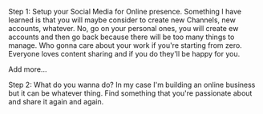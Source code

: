 Step 1: Setup your Social Media for Online presence. Something I have learned is that you will maybe consider to create new Channels, new accounts, whatever. No, go on your personal ones, you will create ew accounts and then go back because there will be too many things to manage. Who gonna care about your work if you're starting from zero. Everyone loves content sharing and if you do they'll be happy for you.

Add more...

Step 2: What do you wanna do? In my case I'm building an online business but it can be whatever thing. Find something that you're passionate about and share it again and again.